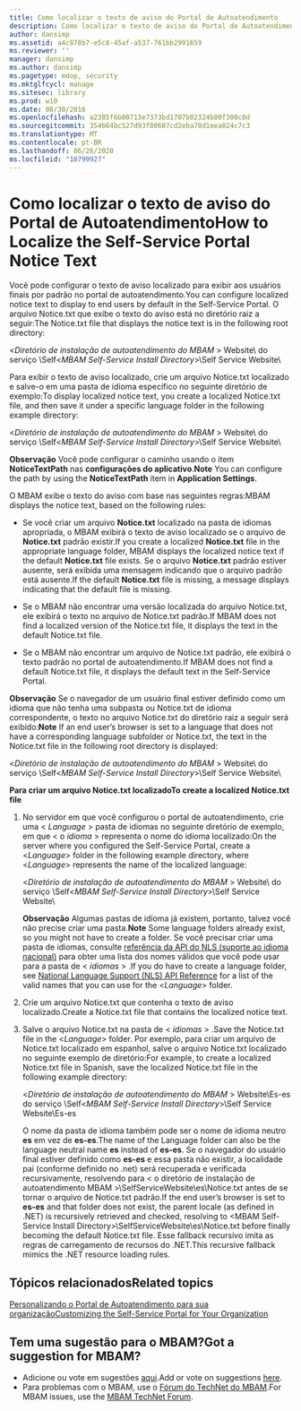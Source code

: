 ```yaml
---
title: Como localizar o texto de aviso do Portal de Autoatendimento
description: Como localizar o texto de aviso do Portal de Autoatendimento
author: dansimp
ms.assetid: a4c878b7-e5c8-45af-a537-761bb2991659
ms.reviewer: ''
manager: dansimp
ms.author: dansimp
ms.pagetype: mdop, security
ms.mktglfcycl: manage
ms.sitesec: library
ms.prod: w10
ms.date: 08/30/2016
ms.openlocfilehash: a2385f6b00713e7373bd1707b02324b80f300c0d
ms.sourcegitcommit: 354664bc527d93f80687cd2eba70d1eea024c7c3
ms.translationtype: MT
ms.contentlocale: pt-BR
ms.lasthandoff: 06/26/2020
ms.locfileid: "10799927"
---
```

# <span data-ttu-id="1aa82-103">Como localizar o texto de aviso do Portal de Autoatendimento</span><span class="sxs-lookup"><span data-stu-id="1aa82-103">How to Localize the Self-Service Portal Notice Text</span></span>


<span data-ttu-id="1aa82-104">Você pode configurar o texto de aviso localizado para exibir aos usuários finais por padrão no portal de autoatendimento.</span><span class="sxs-lookup"><span data-stu-id="1aa82-104">You can configure localized notice text to display to end users by default in the Self-Service Portal.</span></span> <span data-ttu-id="1aa82-105">O arquivo Notice.txt que exibe o texto do aviso está no diretório raiz a seguir:</span><span class="sxs-lookup"><span data-stu-id="1aa82-105">The Notice.txt file that displays the notice text is in the following root directory:</span></span>

<span data-ttu-id="1aa82-106">&lt;*Diretório de instalação de autoatendimento do MBAM* &gt; Website\\ do serviço \\Self</span><span class="sxs-lookup"><span data-stu-id="1aa82-106">&lt;*MBAM Self-Service Install Directory*&gt;\\Self Service Website\\</span></span>

<span data-ttu-id="1aa82-107">Para exibir o texto de aviso localizado, crie um arquivo Notice.txt localizado e salve-o em uma pasta de idioma específico no seguinte diretório de exemplo:</span><span class="sxs-lookup"><span data-stu-id="1aa82-107">To display localized notice text, you create a localized Notice.txt file, and then save it under a specific language folder in the following example directory:</span></span>

<span data-ttu-id="1aa82-108">&lt;*Diretório de instalação de autoatendimento do MBAM* &gt; Website\\ do serviço \\Self</span><span class="sxs-lookup"><span data-stu-id="1aa82-108">&lt;*MBAM Self-Service Install Directory*&gt;\\Self Service Website\\</span></span>

<span data-ttu-id="1aa82-109">**Observação**  Você pode configurar o caminho usando o item **NoticeTextPath** nas **configurações do aplicativo**.</span><span class="sxs-lookup"><span data-stu-id="1aa82-109">**Note** You can configure the path by using the **NoticeTextPath** item in **Application Settings**.</span></span>

 

<span data-ttu-id="1aa82-110">O MBAM exibe o texto do aviso com base nas seguintes regras:</span><span class="sxs-lookup"><span data-stu-id="1aa82-110">MBAM displays the notice text, based on the following rules:</span></span>

-   <span data-ttu-id="1aa82-111">Se você criar um arquivo **Notice.txt** localizado na pasta de idiomas apropriada, o MBAM exibirá o texto de aviso localizado se o arquivo de **Notice.txt** padrão existir.</span><span class="sxs-lookup"><span data-stu-id="1aa82-111">If you create a localized **Notice.txt** file in the appropriate language folder, MBAM displays the localized notice text if the default **Notice.txt** file exists.</span></span> <span data-ttu-id="1aa82-112">Se o arquivo **Notice.txt** padrão estiver ausente, será exibida uma mensagem indicando que o arquivo padrão está ausente.</span><span class="sxs-lookup"><span data-stu-id="1aa82-112">If the default **Notice.txt** file is missing, a message displays indicating that the default file is missing.</span></span>

-   <span data-ttu-id="1aa82-113">Se o MBAM não encontrar uma versão localizada do arquivo Notice.txt, ele exibirá o texto no arquivo de Notice.txt padrão.</span><span class="sxs-lookup"><span data-stu-id="1aa82-113">If MBAM does not find a localized version of the Notice.txt file, it displays the text in the default Notice.txt file.</span></span>

-   <span data-ttu-id="1aa82-114">Se o MBAM não encontrar um arquivo de Notice.txt padrão, ele exibirá o texto padrão no portal de autoatendimento.</span><span class="sxs-lookup"><span data-stu-id="1aa82-114">If MBAM does not find a default Notice.txt file, it displays the default text in the Self-Service Portal.</span></span>

<span data-ttu-id="1aa82-115">**Observação**  Se o navegador de um usuário final estiver definido como um idioma que não tenha uma subpasta ou Notice.txt de idioma correspondente, o texto no arquivo Notice.txt do diretório raiz a seguir será exibido:</span><span class="sxs-lookup"><span data-stu-id="1aa82-115">**Note** If an end user’s browser is set to a language that does not have a corresponding language subfolder or Notice.txt, the text in the Notice.txt file in the following root directory is displayed:</span></span>

<span data-ttu-id="1aa82-116">&lt;*Diretório de instalação de autoatendimento do MBAM* &gt; Website\\ do serviço \\Self</span><span class="sxs-lookup"><span data-stu-id="1aa82-116">&lt;*MBAM Self-Service Install Directory*&gt;\\Self Service Website\\</span></span>

 

**<span data-ttu-id="1aa82-117">Para criar um arquivo Notice.txt localizado</span><span class="sxs-lookup"><span data-stu-id="1aa82-117">To create a localized Notice.txt file</span></span>**

1.  <span data-ttu-id="1aa82-118">No servidor em que você configurou o portal de autoatendimento, crie uma &lt; *Language* &gt; pasta de idiomas no seguinte diretório de exemplo, em que &lt; o *idioma* &gt; representa o nome do idioma localizado:</span><span class="sxs-lookup"><span data-stu-id="1aa82-118">On the server where you configured the Self-Service Portal, create a &lt;*Language*&gt; folder in the following example directory, where &lt;*Language*&gt; represents the name of the localized language:</span></span>

    <span data-ttu-id="1aa82-119">&lt;*Diretório de instalação de autoatendimento do MBAM* &gt; Website\\ do serviço \\Self</span><span class="sxs-lookup"><span data-stu-id="1aa82-119">&lt;*MBAM Self-Service Install Directory*&gt;\\Self Service Website\\</span></span>

    <span data-ttu-id="1aa82-120">**Observação**  Algumas pastas de idioma já existem, portanto, talvez você não precise criar uma pasta.</span><span class="sxs-lookup"><span data-stu-id="1aa82-120">**Note** Some language folders already exist, so you might not have to create a folder.</span></span> <span data-ttu-id="1aa82-121">Se você precisar criar uma pasta de idiomas, consulte [referência da API do NLS (suporte ao idioma nacional)](https://go.microsoft.com/fwlink/?LinkId=317947) para obter uma lista dos nomes válidos que você pode usar para a pasta de &lt; *idiomas* &gt; .</span><span class="sxs-lookup"><span data-stu-id="1aa82-121">If you do have to create a language folder, see [National Language Support (NLS) API Reference](https://go.microsoft.com/fwlink/?LinkId=317947) for a list of the valid names that you can use for the &lt;*Language*&gt; folder.</span></span>

     

2.  <span data-ttu-id="1aa82-122">Crie um arquivo Notice.txt que contenha o texto de aviso localizado.</span><span class="sxs-lookup"><span data-stu-id="1aa82-122">Create a Notice.txt file that contains the localized notice text.</span></span>

3.  <span data-ttu-id="1aa82-123">Salve o arquivo Notice.txt na pasta de &lt; *idiomas* &gt; .</span><span class="sxs-lookup"><span data-stu-id="1aa82-123">Save the Notice.txt file in the &lt;*Language*&gt; folder.</span></span> <span data-ttu-id="1aa82-124">Por exemplo, para criar um arquivo de Notice.txt localizado em espanhol, salve o arquivo Notice.txt localizado no seguinte exemplo de diretório:</span><span class="sxs-lookup"><span data-stu-id="1aa82-124">For example, to create a localized Notice.txt file in Spanish, save the localized Notice.txt file in the following example directory:</span></span>

    <span data-ttu-id="1aa82-125">&lt;*Diretório de instalação de autoatendimento do MBAM* &gt; Website\\Es-es do serviço \\Self</span><span class="sxs-lookup"><span data-stu-id="1aa82-125">&lt;*MBAM Self-Service Install Directory*&gt;\\Self Service Website\\Es-es</span></span>

    <span data-ttu-id="1aa82-126">O nome da pasta de idioma também pode ser o nome de idioma neutro **es** em vez de **es-es**.</span><span class="sxs-lookup"><span data-stu-id="1aa82-126">The name of the Language folder can also be the language neutral name **es** instead of **es-es**.</span></span> <span data-ttu-id="1aa82-127">Se o navegador do usuário final estiver definido como **es-es** e essa pasta não existir, a localidade pai (conforme definido no .net) será recuperada e verificada recursivamente, resolvendo para &lt; o diretório de instalação de autoatendimento MBAM &gt;\\SelfServiceWebsite\\es\\Notice.txt antes de se tornar o arquivo de Notice.txt padrão.</span><span class="sxs-lookup"><span data-stu-id="1aa82-127">If the end user’s browser is set to **es-es** and that folder does not exist, the parent locale (as defined in .NET) is recursively retrieved and checked, resolving to &lt;MBAM Self-Service Install Directory&gt;\\SelfServiceWebsite\\es\\Notice.txt before finally becoming the default Notice.txt file.</span></span> <span data-ttu-id="1aa82-128">Esse fallback recursivo imita as regras de carregamento de recursos do .NET.</span><span class="sxs-lookup"><span data-stu-id="1aa82-128">This recursive fallback mimics the .NET resource loading rules.</span></span>



## <span data-ttu-id="1aa82-129">Tópicos relacionados</span><span class="sxs-lookup"><span data-stu-id="1aa82-129">Related topics</span></span>


[<span data-ttu-id="1aa82-130">Personalizando o Portal de Autoatendimento para sua organização</span><span class="sxs-lookup"><span data-stu-id="1aa82-130">Customizing the Self-Service Portal for Your Organization</span></span>](customizing-the-self-service-portal-for-your-organization.md)

 

## <span data-ttu-id="1aa82-131">Tem uma sugestão para o MBAM?</span><span class="sxs-lookup"><span data-stu-id="1aa82-131">Got a suggestion for MBAM?</span></span>
- <span data-ttu-id="1aa82-132">Adicione ou vote em sugestões [aqui](http://mbam.uservoice.com/forums/268571-microsoft-bitlocker-administration-and-monitoring).</span><span class="sxs-lookup"><span data-stu-id="1aa82-132">Add or vote on suggestions [here](http://mbam.uservoice.com/forums/268571-microsoft-bitlocker-administration-and-monitoring).</span></span> 
- <span data-ttu-id="1aa82-133">Para problemas com o MBAM, use o [Fórum do TechNet do MBAM](https://social.technet.microsoft.com/Forums/home?forum=mdopmbam).</span><span class="sxs-lookup"><span data-stu-id="1aa82-133">For MBAM issues, use the [MBAM TechNet Forum](https://social.technet.microsoft.com/Forums/home?forum=mdopmbam).</span></span> 





